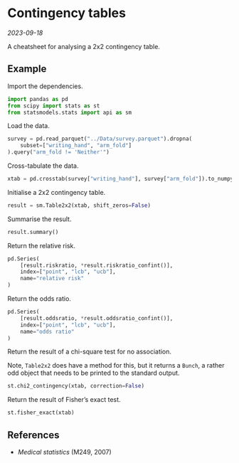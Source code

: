 # Contingency tables

*2023-09-18*

A cheatsheet for analysing a 2x2 contingency table.

## Example

Import the dependencies.

```python
import pandas as pd
from scipy import stats as st
from statsmodels.stats import api as sm
```

Load the data.

```python
survey = pd.read_parquet("../Data/survey.parquet").dropna(
    subset=["writing_hand", "arm_fold"]
).query("arm_fold != 'Neither'")
```

Cross-tabulate the data.

```python
xtab = pd.crosstab(survey["writing_hand"], survey["arm_fold"]).to_numpy()
```

Initialise a 2x2 contingency table.

```python
result = sm.Table2x2(xtab, shift_zeros=False)
```

Summarise the result.

```python
result.summary()
```

Return the relative risk.

```python
pd.Series(
    [result.riskratio, *result.riskratio_confint()],
    index=["point", "lcb", "ucb"],
    name="relative risk"
)
```

Return the odds ratio.

```python
pd.Series(
    [result.oddsratio, *result.oddsratio_confint()],
    index=["point", "lcb", "ucb"],
    name="odds ratio"
)
```

Return the result of a chi-square test for no association.

Note, `Table2x2` does have a method for this, but it returns a `Bunch`, a rather odd object that needs to be printed to the standard output.

```python
st.chi2_contingency(xtab, correction=False)
```

Return the result of Fisher’s exact test.

```python
st.fisher_exact(xtab)
```

## References

- *Medical statistics* (M249, 2007)
